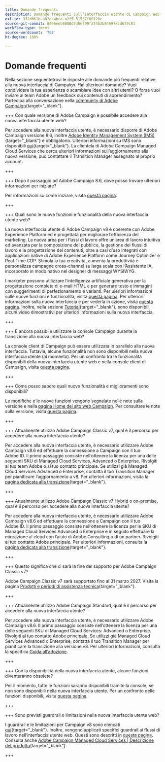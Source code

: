 ```yaml
---
title: Domande frequenti
description: Domande frequenti sull’interfaccia utente di Campaign Web
exl-id: 332db61b-a82d-4bca-a2f5-51557f06120c
source-git-commit: 8006eeb6088d7d6ef99f374b2b846978cd679c01
workflow-type: tm+mt
source-wordcount: '782'
ht-degree: 100%

---
```


# Domande frequenti

Nella sezione seguentetrovi le risposte alle domande più frequenti relative alla nuova interfaccia di Campaign. Hai ulteriouri domande? Vuoi condividere la tua esperienza o scambiare idee con altri utenti? O forse vuoi inviare al team Adobe un feedback sui contenuti di apprendimento? Partecipa alla conversazione nella [community di Adobe Campaign](https://experienceleaguecommunities.adobe.com/t5/adobe-campaign-classic-v7/ct-p/adobe-campaign-classic-community){target="_blank"}.

+++ Con quale versione di Adobe Campaign è possibile accedere alla nuova interfaccia utente web?

Per accedere alla nuova interfaccia utente, è necessario disporre di Adobe Campaign versione 8.6, inoltre [Adobe Identity Management System (IMS)](https://helpx.adobe.com/it/enterprise/using/identity.html){target="_blank"} è obbligatorio. Ulteriori informazioni su IMS sono disponibili [qui](https://experienceleague.adobe.com/it/docs/campaign/technotes-ac/tn-new/migrate-users-to-ims){target="_blank"}. La clientela di Adobe Campaign Managed Cloud Services che cerca ulteriori informazioni sull’aggiornamento alla nuova versione, può contattare il Transition Manager assegnato al proprio account.

+++

+++ Dopo il passaggio ad Adobe Campaign 8.6, dove posso trovare ulteriori informazioni per iniziare?

Per informazioni su come iniziare, visita [questa pagina](../get-started/get-started.md).

+++

+++ Quali sono le nuove funzioni e funzionalità della nuova interfaccia utente web?

La nuova interfaccia utente di Adobe Campaign v8 è coerente con Adobe Experience Platform ed è progettata per migliorare l’efficienza del marketing. La nuova area per i flussi di lavoro offre un’area di lavoro intuitiva ed avanzata per la composizione del pubblico, la gestione dei flussi di lavoro e la progettazione dei contenuti, oltre a casi d’uso integrati con applicazioni native di Adobe Experience Platform come Journey Optimizer e Real-Time CDP. Stimola la tua creatività, aumenta la produttività e personalizza campagne cross-channel su larga scala con l’Assistente IA, incorporato in modo nativo nel designer di messaggi WYSIWYG.

I marketer possono utilizzare l’intelligenza artificiale generativa per la progettazione completa di e-mail HTML e per generare testo e immagini con suggerimenti di perfezionamento e varianti. Per uleriori informazioni sulle nuove funzioni e funzionalità, visita [questa pagina](../rn/whats-new.md). Per ulteriori informazioni sulla nuova interfaccia e per vederla in azione, visita [questa pagina](../get-started/user-interface.md). Inoltre, nella sezione [Tutorial](https://experienceleague.adobe.com/it/docs/campaign-web-learn/tutorials/overview){target="_blank"}, sono disponibili alcuni video dimostrativi per ulteriori informazioni sulla nuova interfaccia.

+++

+++ È ancora possibile utilizzare la console Campaign durante la transizione alla nuova interfaccia web?

La console client di Campaign può essere utilizzata in parallelo alla nuova interfaccia. Tuttavia, alcune funzionalità non sono disponibili nella nuova interfaccia utente (al momento). Per un confronto tra le funzionalità disponibili della nuova interfaccia utente web e nella console client di Campaign, visita [questa pagina](../get-started/capability-matrix.md).

+++

+++ Come posso sapere quali nuove funzionalità e miglioramenti sono disponibili?

Le modifiche e le nuove funzioni vengono segnalate nelle note sulla versione e nella [pagina Home del sito web Campaign](../get-started/user-interface.md#user-interface-home). Per consultare le note sulla versione, visita [questa pagina](../rn/release-notes.md).

+++

+++ Attualmente utilizzo Adobe Campaign Classic v7, qual è il percorso per accedere alla nuova interfaccia utente?

Per accedere alla nuova interfaccia utente, è necessario utilizzare Adobe Campaign v8.6 ed effettuare la connessione a Campaign con il tuo Adobe ID. Il primo passaggio consiste nell’ottenere la licenza per una delle seguenti SKU di Managed Cloud Services, Advanced o Enterprise. Rivolgiti al tuo team Adobe o al tuo contatto principale. Se utilizzi già Managed Cloud Services Advanced o Enterprise, contatta il tuo Transition Manager per pianificare l’aggiornamento a v8. Per ulteriori informazioni, visita la [pagina dedicata alla transizione](https://experienceleague.adobe.com/it/docs/campaign/campaign-v8/new/v7-to-v8){target="_blank"}.

+++

+++ Attualmente utilizzo Adobe Campaign Classic v7 Hybrid o on-premise, qual è il percorso per accedere alla nuova interfaccia utente?

Per accedere alla nuova interfaccia utente, è necessario utilizzare Adobe Campaign v8.6 ed effettuare la connessione a Campaign con il tuo Adobe ID. Il primo passaggio consiste nell’ottenere la licenza per le SKU di Managed Cloud Services Advanced o Enterprise e in seguito effettuare la migrazione al cloud con l’aiuto di Adobe Consulting o di un partner. Rivolgiti al tuo contatto Adobe principale. Per ulteriori informazioni, consulta la [pagina dedicata alla transizione](https://experienceleague.adobe.com/it/docs/campaign/campaign-v8/new/v7-to-v8){target="_blank"}.

+++

+++ Questo significa che ci sarà la fine del supporto per Adobe Campaign Classic v7?

Adobe Campaign Classic v7 sarà supportato fino al 31 marzo 2027. Visita la pagina [Prodotti e periodi di assistenza tecnica](https://helpx.adobe.com/it/support/programs/eol-matrix.html){target="_blank"}.

+++

+++ Attualmente utilizzo Adobe Campaign Standard, qual è il percorso per accedere alla nuova interfaccia utente?

Per accedere alla nuova interfaccia utente, è necessario utilizzare Adobe Campaign v8.6. Il primo passaggio consiste nell’ottenere la licenza per una delle seguenti SKU di Managed Cloud Services: Advanced o Enterprise. Rivolgiti al tuo contatto Adobe principale. Se utilizzi già Managed Cloud Services Advanced o Enterprise, contatta il tuo Transition Manager per pianificare la transizione alla versione v8. Per ulteriori informazioni, consulta la specifica [Guida all’adozione](../../adoption/home.md).

+++

+++ Con la disponibilità della nuova interfaccia utente, alcune funzioni diventeranno obsolete?

Per il momento, tutte le funzioni saranno disponibili tramite la console, se non sono disponibili nella nuova interfaccia utente. Per un confronto delle funzioni disponibili, visita [questa pagina](../get-started/capability-matrix.md).

+++

+++ Sono previsti guardrail o limitazioni nella nuova interfaccia utente web?

I guardrail e le limitazioni per Campaign v8 sono elencati [qui](https://experienceleague.adobe.com/it/docs/campaign/campaign-v8/releases/ac-guardrails){target="_blank"}. Inoltre, vengono applicati specifici guardrail ai flussi di lavoro nell’interfaccia utente web. Questi sono descritti in [questa pagina](../get-started/guardrails.md). Consulta anche [Adobe Campaign Managed Cloud Services | Descrizione del prodotto](https://helpx.adobe.com/it/legal/product-descriptions/adobe-campaign-managed-cloud-services.html){target="_blank"}.

+++
